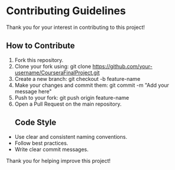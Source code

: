 # Contributing Guidelines

Thank you for your interest in contributing to this project!

## How to Contribute

1. Fork this repository.
2. Clone your fork using:
  git clone https://github.com/your-username/CourseraFinalProject.git
3. Create a new branch:
   git checkout -b feature-name
4. Make your changes and commit them:
   git commit -m "Add your message here"
5. Push to your fork:
   git push origin feature-name
6. Open a Pull Request on the main repository.
   ## Code Style

- Use clear and consistent naming conventions.
- Follow best practices.
- Write clear commit messages.

Thank you for helping improve this project!
      
